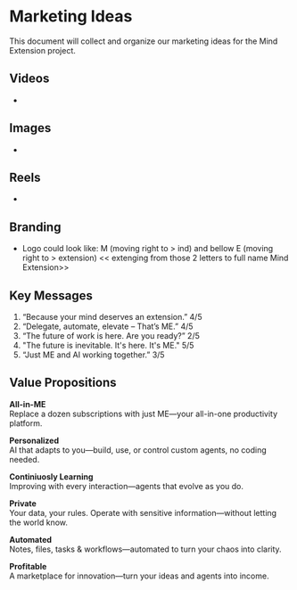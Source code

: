 # Marketing Ideas

This document will collect and organize our marketing ideas for the Mind Extension project.

## Videos
- 

## Images
- 

## Reels
- 

## Branding
- Logo could look like: M (moving right to > ind) and bellow E (moving right to > extension) << extenging from those 2 letters to full name Mind Extension>>

## Key Messages
1. “Because your mind deserves an extension.” 4/5
2. “Delegate, automate, elevate – That’s ME.” 4/5
3. “The future of work is here. Are you ready?” 2/5
4. "The future is inevitable. It's here. It's ME." 5/5
5. “Just ME and AI working together.” 3/5

## Value Propositions

**All-in-ME**  
Replace a dozen subscriptions with just ME—your all-in-one productivity platform.

**Personalized**  
AI that adapts to you—build, use, or control custom agents, no coding needed.

**Continiuosly Learning**  
Improving with every interaction—agents that evolve as you do.

**Private**  
Your data, your rules. Operate with sensitive information—without letting the world know.

**Automated**  
Notes, files, tasks & workflows—automated to turn your chaos into clarity.

**Profitable**  
A marketplace for innovation—turn your ideas and agents into income.
